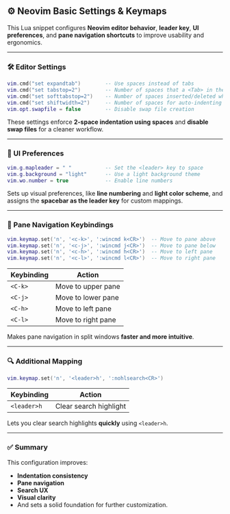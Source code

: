 ## ⚙️ Neovim Basic Settings & Keymaps

This Lua snippet configures **Neovim editor behavior**, **leader key**, **UI preferences**, and **pane navigation shortcuts** to improve usability and ergonomics.

---

### 🛠 Editor Settings

```lua
vim.cmd("set expandtab")        -- Use spaces instead of tabs
vim.cmd("set tabstop=2")        -- Number of spaces that a <Tab> in the file counts for
vim.cmd("set softtabstop=2")    -- Number of spaces inserted/deleted when pressing <Tab>/<BS>
vim.cmd("set shiftwidth=2")     -- Number of spaces for auto-indenting
vim.opt.swapfile = false        -- Disable swap file creation
```

These settings enforce **2-space indentation using spaces** and **disable swap files** for a cleaner workflow.

---

### 🌈 UI Preferences

```lua
vim.g.mapleader = " "           -- Set the <leader> key to space
vim.g.background = "light"      -- Use a light background theme
vim.wo.number = true            -- Enable line numbers
```

Sets up visual preferences, like **line numbering** and **light color scheme**, and assigns the **spacebar as the leader key** for custom mappings.

---

### 🔁 Pane Navigation Keybindings

```lua
vim.keymap.set('n', '<c-k>', ':wincmd k<CR>')  -- Move to pane above
vim.keymap.set('n', '<c-j>', ':wincmd j<CR>')  -- Move to pane below
vim.keymap.set('n', '<c-h>', ':wincmd h<CR>')  -- Move to left pane
vim.keymap.set('n', '<c-l>', ':wincmd l<CR>')  -- Move to right pane
```

| Keybinding | Action                |
|------------|------------------------|
| `<C-k>`    | Move to upper pane     |
| `<C-j>`    | Move to lower pane     |
| `<C-h>`    | Move to left pane      |
| `<C-l>`    | Move to right pane     |

Makes pane navigation in split windows **faster and more intuitive**.

---

### 🔍 Additional Mapping

```lua
vim.keymap.set('n', '<leader>h', ':nohlsearch<CR>')
```

| Keybinding   | Action               |
|--------------|----------------------|
| `<leader>h`  | Clear search highlight |

Lets you clear search highlights **quickly** using `<leader>h`.

---

### ✅ Summary

This configuration improves:
- **Indentation consistency**
- **Pane navigation**
- **Search UX**
- **Visual clarity**
- And sets a solid foundation for further customization.
